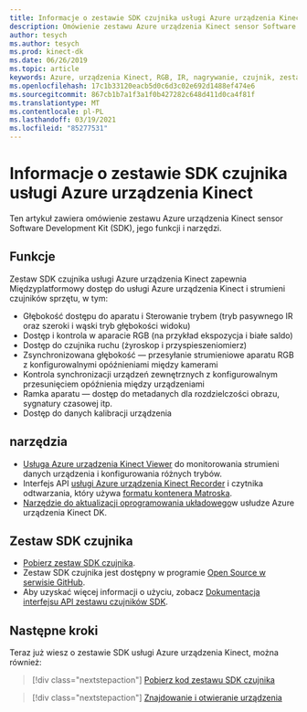 ```yaml
---
title: Informacje o zestawie SDK czujnika usługi Azure urządzenia Kinect
description: Omówienie zestawu Azure urządzenia Kinect sensor Software Development Kit (SDK), jego funkcji i narzędzi.
author: tesych
ms.author: tesych
ms.prod: kinect-dk
ms.date: 06/26/2019
ms.topic: article
keywords: Azure, urządzenia Kinect, RGB, IR, nagrywanie, czujnik, zestaw SDK, dostęp, Głębokość, wideo, kamera, IMU, ruch, czujnik, dźwięk, mikrofon, Matroska, zestaw SDK czujnika, pobieranie
ms.openlocfilehash: 17c1b33120eacb5d0c6d3c02e692d1488ef474e6
ms.sourcegitcommit: 867cb1b7a1f3a1f0b427282c648d411d0ca4f81f
ms.translationtype: MT
ms.contentlocale: pl-PL
ms.lasthandoff: 03/19/2021
ms.locfileid: "85277531"
---
```

# <a name="about-azure-kinect-sensor-sdk"></a>Informacje o zestawie SDK czujnika usługi Azure urządzenia Kinect

Ten artykuł zawiera omówienie zestawu Azure urządzenia Kinect sensor Software Development Kit (SDK), jego funkcji i narzędzi.

## <a name="features"></a>Funkcje

Zestaw SDK czujnika usługi Azure urządzenia Kinect zapewnia Międzyplatformowy dostęp do usługi Azure urządzenia Kinect i strumieni czujników sprzętu, w tym:

- Głębokość dostępu do aparatu i Sterowanie trybem (tryb pasywnego IR oraz szeroki i wąski tryb głębokości widoku) 
- Dostęp i kontrola w aparacie RGB (na przykład ekspozycja i białe saldo) 
- Dostęp do czujnika ruchu (żyroskop i przyspieszeniomierz) 
- Zsynchronizowana głębokość — przesyłanie strumieniowe aparatu RGB z konfigurowalnymi opóźnieniami między kamerami 
- Kontrola synchronizacji urządzeń zewnętrznych z konfigurowalnym przesunięciem opóźnienia między urządzeniami 
- Ramka aparatu — dostęp do metadanych dla rozdzielczości obrazu, sygnatury czasowej itp. 
- Dostęp do danych kalibracji urządzenia 

## <a name="tools"></a>narzędzia

- [Usługa Azure urządzenia Kinect Viewer](azure-kinect-viewer.md) do monitorowania strumieni danych urządzenia i konfigurowania różnych trybów.
- Interfejs API [usługi Azure urządzenia Kinect Recorder](azure-kinect-recorder.md) i czytnika odtwarzania, który używa [formatu kontenera Matroska](record-file-format.md).
- [Narzędzie do aktualizacji oprogramowania układowego](azure-kinect-firmware-tool.md)w usłudze Azure urządzenia Kinect DK.

## <a name="sensor-sdk"></a>Zestaw SDK czujnika

- [Pobierz zestaw SDK czujnika](sensor-sdk-download.md).
- Zestaw SDK czujnika jest dostępny w programie [Open Source w serwisie GitHub](https://github.com/microsoft/Azure-Kinect-Sensor-SDK).
- Aby uzyskać więcej informacji o użyciu, zobacz [Dokumentacja interfejsu API zestawu czujników SDK](https://microsoft.github.io/Azure-Kinect-Sensor-SDK/master/index.html).

## <a name="next-steps"></a>Następne kroki

Teraz już wiesz o zestawie SDK usługi Azure urządzenia Kinect, można również:
>[!div class="nextstepaction"]
>[Pobierz kod zestawu SDK czujnika](sensor-sdk-download.md)

>[!div class="nextstepaction"]
>[Znajdowanie i otwieranie urządzenia](find-then-open-device.md)
